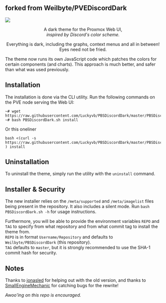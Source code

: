 
## forked from Weilbyte/PVEDiscordDark


![](https://i.imgur.com/SnlCyHF.png)

<p align="center">A dark theme for the Proxmox Web UI,<br/> <i>inspired by Discord's color scheme.</i></p>

<p align="center">Everything is dark, including the graphs, context menus and all in between! Eyes need not be fried.</p>    
The theme now runs its own JavaScript code which patches the colors for certain components (and charts). This approach is much better, and safer than what was used previously.

## Installation 
The installation is done via the CLI utility. Run the following commands on the PVE node serving the Web UI:

```
~# wget https://raw.githubusercontent.com/Luckyvb/PBSDiscordDark/master/PBSDiscordDark.sh
~# bash PBSDiscordDark.sh install
```
Or this oneliner
```
bash <(curl -s https://raw.githubusercontent.com/Luckyvb/PBSDiscordDark/master/PBSDiscordDark.sh ) install
```


## Uninstallation
 To uninstall the theme, simply run the utility with the `uninstall` command.
 
## Installer & Security
The new installer relies on the `/meta/supported` and `/meta/imagelist` files being present in the repository. It also includes a silent mode. Run `bash PBSDiscordDark.sh -h` for usage instructions. 

Furthermore, you will be able to provide the environment variables `REPO` and `TAG` to specify from what repository and from what commit tag to install the theme from.   
`REPO` is in format `Username/Repository` and defaults to `Weilbyte/PBSDiscordDark` (this repository).    
`TAG` defaults to `master`, but it is strongly recommended to use the SHA-1 commit hash for security.

## Notes
Thanks to [jonasled](https://github.com/jonasled) for helping out with the old version, and thanks to [SmallEngineMechanic](https://github.com/smallenginemechanic) for catching bugs for the rewrite!

*Awoo'ing on this repo is encouraged.*
